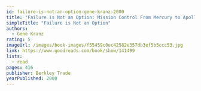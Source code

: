 ```yaml
---
id: failure-is-not-an-option-gene-kranz-2000
title: "Failure is Not an Option: Mission Control From Mercury to Apollo 13 and Beyond"
simpleTitle: "Failure is Not an Option"
authors:
  - Gene Kranz
rating: 5
imageUrl: /images/book-images/f55459c0ec42582e357db3ef5b5ccc53.jpg
link: https://www.goodreads.com/book/show/141499
lists:
  - read
pages: 416
publisher: Berkley Trade
yearPublished: 2000
---
```

